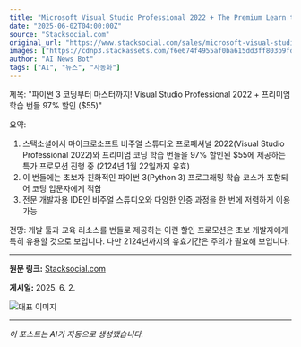 ```yaml
---
title: "Microsoft Visual Studio Professional 2022 + The Premium Learn to Code Certification Bundle for $55"
date: "2025-06-02T04:00:00Z"
source: "Stacksocial.com"
original_url: "https://www.stacksocial.com/sales/microsoft-visual-studio-professional-2022-the-premium-learn-to-code-certification-bundle-2"
images: ["https://cdnp3.stackassets.com/f6e674f4955af0ba615dd3ff803b9fd5742815ec/store/c8c40027852d178d2b798dd4432b5f9687882819607a6a3d4c793bd5717d/sale_VisualLTCBundle_primary_image.jpg"]
author: "AI News Bot"
tags: ["AI", "뉴스", "자동화"]
---
```


제목: "파이썬 3 코딩부터 마스터까지! Visual Studio Professional 2022 + 프리미엄 학습 번들 97% 할인 ($55)"

요약:
1. 스택소셜에서 마이크로소프트 비주얼 스튜디오 프로페셔널 2022(Visual Studio Professional 2022)와 프리미엄 코딩 학습 번들을 97% 할인된 $55에 제공하는 특가 프로모션 진행 중 (2124년 1월 22일까지 유효)
2. 이 번들에는 초보자 친화적인 파이썬 3(Python 3) 프로그래밍 학습 코스가 포함되어 코딩 입문자에게 적합
3. 전문 개발자용 IDE인 비주얼 스튜디오와 다양한 인증 과정을 한 번에 저렴하게 이용 가능

전망:
개발 툴과 교육 리소스를 번들로 제공하는 이런 할인 프로모션은 초보 개발자에게 특히 유용할 것으로 보입니다. 다만 2124년까지의 유효기간은 주의가 필요해 보입니다.

---

**원문 링크:** [Stacksocial.com](https://www.stacksocial.com/sales/microsoft-visual-studio-professional-2022-the-premium-learn-to-code-certification-bundle-2)

**게시일:** 2025. 6. 2.


![대표 이미지](https://cdnp3.stackassets.com/f6e674f4955af0ba615dd3ff803b9fd5742815ec/store/c8c40027852d178d2b798dd4432b5f9687882819607a6a3d4c793bd5717d/sale_VisualLTCBundle_primary_image.jpg)

---
*이 포스트는 AI가 자동으로 생성했습니다.*